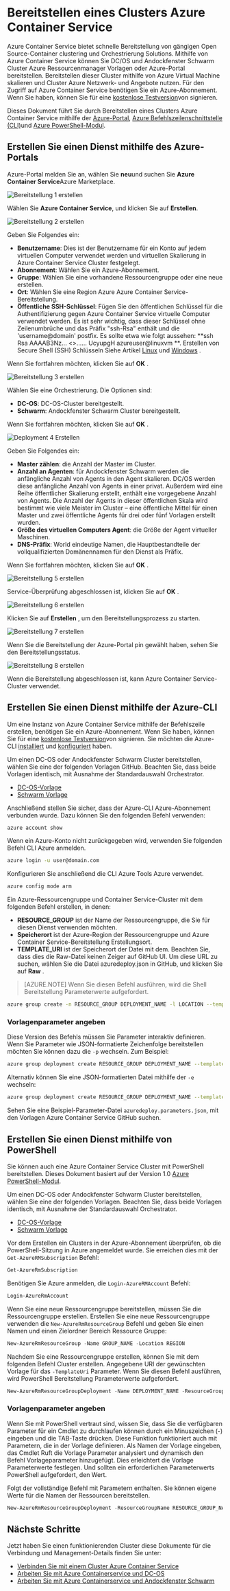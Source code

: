 <properties
   pageTitle="Bereitstellen eines Clusters Azure Container Service | Microsoft Azure"
   description="Bereitstellen eines Clusters Azure Container Service mithilfe der Azure-Portal, Azure-CLI oder PowerShell."
   services="container-service"
   documentationCenter=""
   authors="rgardler"
   manager="timlt"
   editor=""
   tags="acs, azure-container-service"
   keywords="Andockfenster Container Micro-Services Mesos, Azure"/>

<tags
   ms.service="container-service"
   ms.devlang="na"
   ms.topic="get-started-article"
   ms.tgt_pltfrm="na"
   ms.workload="na"
   ms.date="09/13/2016"
   ms.author="rogardle"/>

# <a name="deploy-an-azure-container-service-cluster"></a>Bereitstellen eines Clusters Azure Container Service

Azure Container Service bietet schnelle Bereitstellung von gängigen Open Source-Container clustering und Orchestrierung Solutions. Mithilfe von Azure Container Service können Sie DC/OS und Andockfenster Schwarm Cluster Azure Ressourcenmanager Vorlagen oder Azure-Portal bereitstellen. Bereitstellen dieser Cluster mithilfe von Azure Virtual Machine skalieren und Cluster Azure Netzwerk- und Angebote nutzen. Für den Zugriff auf Azure Container Service benötigen Sie ein Azure-Abonnement. Wenn Sie haben, können Sie für eine [kostenlose Testversion](http://azure.microsoft.com/pricing/free-trial/?WT.mc_id=AA4C1C935)von signieren.

Dieses Dokument führt Sie durch Bereitstellen eines Clusters Azure Container Service mithilfe der [Azure-Portal](#creating-a-service-using-the-azure-portal), [Azure Befehlszeilenschnittstelle (CLI)](#creating-a-service-using-the-azure-cli)und [Azure PowerShell-Modul](#creating-a-service-using-powershell).  

## <a name="create-a-service-by-using-the-azure-portal"></a>Erstellen Sie einen Dienst mithilfe des Azure-Portals

Azure-Portal melden Sie an, wählen Sie **neu**und suchen Sie **Azure Container Service**Azure Marketplace.

![Bereitstellung 1 erstellen](media/acs-portal1.png)  <br />

Wählen Sie **Azure Container Service**, und klicken Sie auf **Erstellen**.

![Bereitstellung 2 erstellen](media/acs-portal2.png)  <br />

Geben Sie Folgendes ein:

- **Benutzername**: Dies ist der Benutzername für ein Konto auf jedem virtuellen Computer verwendet werden und virtuellen Skalierung in Azure Container Service Cluster festgelegt.
- **Abonnement**: Wählen Sie ein Azure-Abonnement.
- **Gruppe**: Wählen Sie eine vorhandene Ressourcengruppe oder eine neue erstellen.
- **Ort**: Wählen Sie eine Region Azure Azure Container Service-Bereitstellung.
- **Öffentliche SSH-Schlüssel**: Fügen Sie den öffentlichen Schlüssel für die Authentifizierung gegen Azure Container Service virtuelle Computer verwendet werden. Es ist sehr wichtig, dass dieser Schlüssel ohne Zeilenumbrüche und das Präfix "ssh-Rsa" enthält und die 'username@domain' postfix. Es sollte etwa wie folgt aussehen: **ssh Rsa AAAAB3Nz... <>...... UcyupgH azureuser@linuxvm **. Erstellen von Secure Shell (SSH) Schlüsseln Siehe Artikel [Linux]( https://azure.microsoft.com/documentation/articles/virtual-machines-linux-ssh-from-linux/) und [Windows]( https://azure.microsoft.com/documentation/articles/virtual-machines-linux-ssh-from-windows/) .

Wenn Sie fortfahren möchten, klicken Sie auf **OK** .

![Bereitstellung 3 erstellen](media/acs-portal3.png)  <br />

Wählen Sie eine Orchestrierung. Die Optionen sind:

- **DC-OS**: DC-OS-Cluster bereitgestellt.
- **Schwarm**: Andockfenster Schwarm Cluster bereitgestellt.

Wenn Sie fortfahren möchten, klicken Sie auf **OK** .

![Deployment 4 Erstellen](media/acs-portal4.png)  <br />

Geben Sie Folgendes ein:

- **Master zählen**: die Anzahl der Master im Cluster.
- **Anzahl an Agenten**: für Andockfenster Schwarm werden die anfängliche Anzahl von Agents in den Agent skalieren. DC/OS werden diese anfängliche Anzahl von Agents in einer privat. Außerdem wird eine Reihe öffentlicher Skalierung erstellt, enthält eine vorgegebene Anzahl von Agents. Die Anzahl der Agents in dieser öffentlichen Skala wird bestimmt wie viele Meister im Cluster – eine öffentliche Mittel für einen Master und zwei öffentliche Agents für drei oder fünf Vorlagen erstellt wurden.
- **Größe des virtuellen Computers Agent**: die Größe der Agent virtueller Maschinen.
- **DNS-Präfix**: World eindeutige Namen, die Hauptbestandteile der vollqualifizierten Domänennamen für den Dienst als Präfix.

Wenn Sie fortfahren möchten, klicken Sie auf **OK** .

![Bereitstellung 5 erstellen](media/acs-portal5.png)  <br />

Service-Überprüfung abgeschlossen ist, klicken Sie auf **OK** .

![Bereitstellung 6 erstellen](media/acs-portal6.png)  <br />

Klicken Sie auf **Erstellen** , um den Bereitstellungsprozess zu starten.

![Bereitstellung 7 erstellen](media/acs-portal7.png)  <br />

Wenn Sie die Bereitstellung der Azure-Portal pin gewählt haben, sehen Sie den Bereitstellungsstatus.

![Bereitstellung 8 erstellen](media/acs-portal8.png)  <br />

Wenn die Bereitstellung abgeschlossen ist, kann Azure Container Service-Cluster verwendet.

## <a name="create-a-service-by-using-the-azure-cli"></a>Erstellen Sie einen Dienst mithilfe der Azure-CLI

Um eine Instanz von Azure Container Service mithilfe der Befehlszeile erstellen, benötigen Sie ein Azure-Abonnement. Wenn Sie haben, können Sie für eine [kostenlose Testversion](http://azure.microsoft.com/pricing/free-trial/?WT.mc_id=AA4C1C935)von signieren. Sie möchten die Azure-CLI [installiert](../xplat-cli-install.md) und [konfiguriert](../xplat-cli-connect.md) haben.

Um einen DC-OS oder Andockfenster Schwarm Cluster bereitstellen, wählen Sie eine der folgenden Vorlagen GitHub. Beachten Sie, dass beide Vorlagen identisch, mit Ausnahme der Standardauswahl Orchestrator.

* [DC-OS-Vorlage](https://github.com/Azure/azure-quickstart-templates/tree/master/101-acs-dcos)
* [Schwarm Vorlage](https://github.com/Azure/azure-quickstart-templates/tree/master/101-acs-swarm)

Anschließend stellen Sie sicher, dass der Azure-CLI Azure-Abonnement verbunden wurde. Dazu können Sie den folgenden Befehl verwenden:

```bash
azure account show
```
Wenn ein Azure-Konto nicht zurückgegeben wird, verwenden Sie folgenden Befehl CLI Azure anmelden.

```bash
azure login -u user@domain.com
```

Konfigurieren Sie anschließend die CLI Azure Tools Azure verwendet.

```bash
azure config mode arm
```

Ein Azure-Ressourcengruppe und Container Service-Cluster mit dem folgenden Befehl erstellen, in denen:

- **RESOURCE_GROUP** ist der Name der Ressourcengruppe, die Sie für diesen Dienst verwenden möchten.
- **Speicherort** ist der Azure-Region der Ressourcengruppe und Azure Container Service-Bereitstellung Erstellungsort.
- **TEMPLATE_URI** ist der Speicherort der Datei mit dem. Beachten Sie, dass dies die Raw-Datei keinen Zeiger auf GitHub UI. Um diese URL zu suchen, wählen Sie die Datei azuredeploy.json in GitHub, und klicken Sie auf **Raw** .

> [AZURE.NOTE] Wenn Sie diesen Befehl ausführen, wird die Shell Bereitstellung Parameterwerte aufgefordert.

```bash
azure group create -n RESOURCE_GROUP DEPLOYMENT_NAME -l LOCATION --template-uri TEMPLATE_URI
```

### <a name="provide-template-parameters"></a>Vorlagenparameter angeben

Diese Version des Befehls müssen Sie Parameter interaktiv definieren. Wenn Sie Parameter wie JSON-formatierte Zeichenfolge bereitstellen möchten Sie können dazu die `-p` wechseln. Zum Beispiel:

 ```bash
azure group deployment create RESOURCE_GROUP DEPLOYMENT_NAME --template-uri TEMPLATE_URI -p '{ "param1": "value1" … }'
```

Alternativ können Sie eine JSON-formatierten Datei mithilfe der `-e` wechseln:

```bash
azure group deployment create RESOURCE_GROUP DEPLOYMENT_NAME --template-uri TEMPLATE_URI -e PATH/FILE.JSON
```

Sehen Sie eine Beispiel-Parameter-Datei `azuredeploy.parameters.json`, mit den Vorlagen Azure Container Service GitHub suchen.

## <a name="create-a-service-by-using-powershell"></a>Erstellen Sie einen Dienst mithilfe von PowerShell

Sie können auch eine Azure Container Service Cluster mit PowerShell bereitstellen. Dieses Dokument basiert auf der Version 1.0 [Azure PowerShell-Modul](https://azure.microsoft.com/blog/azps-1-0/).

Um einen DC-OS oder Andockfenster Schwarm Cluster bereitstellen, wählen Sie eine der folgenden Vorlagen. Beachten Sie, dass beide Vorlagen identisch, mit Ausnahme der Standardauswahl Orchestrator.

* [DC-OS-Vorlage](https://github.com/Azure/azure-quickstart-templates/tree/master/101-acs-dcos)
* [Schwarm Vorlage](https://github.com/Azure/azure-quickstart-templates/tree/master/101-acs-swarm)

Vor dem Erstellen ein Clusters in der Azure-Abonnement überprüfen, ob die PowerShell-Sitzung in Azure angemeldet wurde. Sie erreichen dies mit der `Get-AzureRMSubscription` Befehl:

```powershell
Get-AzureRmSubscription
```

Benötigen Sie Azure anmelden, die `Login-AzureRMAccount` Befehl:

```powershell
Login-AzureRmAccount
```

Wenn Sie eine neue Ressourcengruppe bereitstellen, müssen Sie die Ressourcengruppe erstellen. Erstellen Sie eine neue Ressourcengruppe verwenden die `New-AzureRmResourceGroup` Befehl und geben Sie einen Namen und einen Zielordner Bereich Ressource Gruppe:

```powershell
New-AzureRmResourceGroup -Name GROUP_NAME -Location REGION
```

Nachdem Sie eine Ressourcengruppe erstellen, können Sie mit dem folgenden Befehl Cluster erstellen. Angegebene URI der gewünschten Vorlage für das `-TemplateUri` Parameter. Wenn Sie diesen Befehl ausführen, wird PowerShell Bereitstellung Parameterwerte aufgefordert.

```powershell
New-AzureRmResourceGroupDeployment -Name DEPLOYMENT_NAME -ResourceGroupName RESOURCE_GROUP_NAME -TemplateUri TEMPLATE_URI
```

### <a name="provide-template-parameters"></a>Vorlagenparameter angeben

Wenn Sie mit PowerShell vertraut sind, wissen Sie, dass Sie die verfügbaren Parameter für ein Cmdlet zu durchlaufen können durch ein Minuszeichen (-) eingeben und die TAB-Taste drücken. Diese Funktion funktioniert auch mit Parametern, die in der Vorlage definieren. Als Namen der Vorlage eingeben, das Cmdlet Ruft die Vorlage Parameter analysiert und dynamisch den Befehl Vorlageparameter hinzugefügt. Dies erleichtert die Vorlage Parameterwerte festlegen. Und sollten ein erforderlichen Parameterwerts PowerShell aufgefordert, den Wert.

Folgt der vollständige Befehl mit Parametern enthalten. Sie können eigene Werte für die Namen der Ressourcen bereitstellen.

```powershell
New-AzureRmResourceGroupDeployment -ResourceGroupName RESOURCE_GROUP_NAME-TemplateURI TEMPLATE_URI -adminuser value1 -adminpassword value2 ....
```

## <a name="next-steps"></a>Nächste Schritte

Jetzt haben Sie einen funktionierenden Cluster diese Dokumente für die Verbindung und Management-Details finden Sie unter:

- [Verbinden Sie mit einem Cluster Azure Container Service](container-service-connect.md)
- [Arbeiten Sie mit Azure Containerservice und DC-OS](container-service-mesos-marathon-rest.md)
- [Arbeiten Sie mit Azure Containerservice und Andockfenster Schwarm](container-service-docker-swarm.md)
